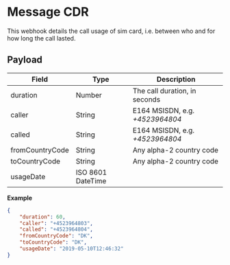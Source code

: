 # Message CDR

This webhook details the call usage of sim card, i.e. between who and for how long the call lasted.

## Payload

Field        | Type          | Description
------------ | ------------- | ------------
duration | Number | The call duration, in seconds
caller | String | E164 MSISDN, e.g. *+4523964804*
called | String | E164 MSISDN, e.g. *+4523964804*
fromCountryCode | String | Any alpha-2 country code
toCountryCode | String | Any alpha-2 country code
usageDate | ISO 8601 DateTime |

**Example**

```json
{
	"duration": 60,
	"caller": "+4523964803",
	"called": "+4523964804",
	"fromCountryCode": "DK",
	"toCountryCode": "DK",
	"usageDate": "2019-05-10T12:46:32"
}
```